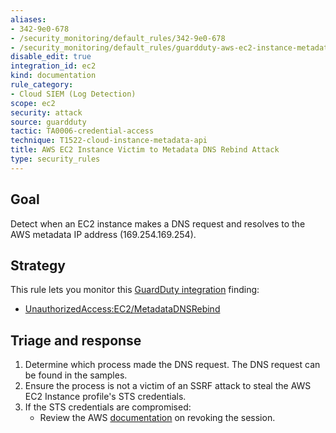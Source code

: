 ```yaml
---
aliases:
- 342-9e0-678
- /security_monitoring/default_rules/342-9e0-678
- /security_monitoring/default_rules/guardduty-aws-ec2-instance-metadata-dns-rebind-attack
disable_edit: true
integration_id: ec2
kind: documentation
rule_category:
- Cloud SIEM (Log Detection)
scope: ec2
security: attack
source: guardduty
tactic: TA0006-credential-access
technique: T1522-cloud-instance-metadata-api
title: AWS EC2 Instance Victim to Metadata DNS Rebind Attack
type: security_rules
---
```


## Goal
Detect when an EC2 instance makes a DNS request and resolves to the AWS metadata IP address (169.254.169.254).

## Strategy
This rule lets you monitor this [GuardDuty integration][1] finding:

* [UnauthorizedAccess:EC2/MetadataDNSRebind][2]


## Triage and response
1. Determine which process made the DNS request. The DNS request can be found in the samples.
2. Ensure the process is not a victim of an SSRF attack to steal the AWS EC2 Instance profile's STS credentials.  
2. If the STS credentials are compromised:
   * Review the AWS [documentation][3] on revoking the session.

[1]: https://docs.datadoghq.com/integrations/amazon_guardduty/
[2]: https://docs.aws.amazon.com/guardduty/latest/ug/guardduty_unauthorized.html#ec2-metadatadnsrebind
[3]: https://docs.aws.amazon.com/IAM/latest/UserGuide/id_roles_use_revoke-sessions.html

